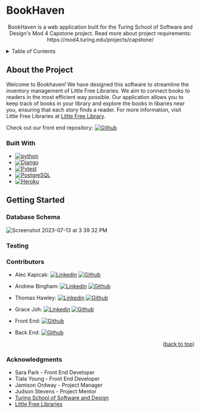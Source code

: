 <!--
[contributors-shield][contributors-url]
[forks-shield][forks-url]
[stars-shield][stars-url]
[issues-url]
-->

# BookHaven

  <p align="center">
    BookHaven is a web application built for the Turing School of Software and Design's Mod 4 Capstone project. Read more about project requirements: https://mod4.turing.edu/projects/capstone/
    <br />
  </p>

  <details>
    <summary>Table of Contents</summary>
    <ol>
      <li>
        <a href="#about">About The Project</a>
        <ul>
          <li><a href="#built-with">Built With</a></li>
        </ul>
      </li>
      <li>
        <a href="#getting-started">Getting Started</a>
      </li>
      <li><a href="#database-schema">Database Schema</a></li>
      <li><a href="#testing">Testing</a></li>
      <li><a href="#endpoints">Endpoints</a></li>
      <li><a href="#contributors">Contributors</a></li>
      <li><a href="#acknowledgments">Acknowledgments</a></li>
    </ol>
  </details>

<!-- ABOUT THE PROJECT -->
## About the Project

Welcome to Bookhaven! We have designed this software to streamline the inventory management of Little Free Libraries. We aim to connect books to readers in the most efficient way possible. Our application allows you to keep track of books in your library and explore the books in libaries near you, ensuring that each story finds a reader. For more information, visit Little Free Libraries at [Little Free Library](https://littlefreelibrary.org/).

Check out our front end repository: [![Github][Github]][project-fe-gh-url]


<!-- BUILT WITH -->
### Built With

* [![python][python]][python-url]
* [![Django][Django]][Django-url]
* [![Pytest][Pytest]][pytest-url]
* [![PostgreSQL][Postgres]][Postgres-url]
* [![Heroku][Heroku]][Heroku-url]


<!-- GETTING STARTED -->
## Getting Started

<!-- steps to run the application locally -->


<!-- DATABASE SCHEMA -->
### Database Schema

![Screenshot 2023-07-13 at 3 39 32 PM](https://github.com/RentInform/BE-Rent-Inform/assets/105441393/5def21c9-54ec-4167-b05c-8deb9f0ad164)


<!-- TESTING -->
### Testing

<!-- to run tests... -->


<!-- CONTRIBUTORS -->
### Contributors

* Alec Kapicak: [![Linkedin][linkedin]][alec-li-url] [![Github][Github]][alec-gh-url]
* Andrew Bingham: [![Linkedin][linkedin]][andrew-li-url] [![Github][Github]][andrew-gh-url]
* Thomas Hawley: [![Linkedin][linkedin]][thomas-li-url] [![Github][Github]][thomas-gh-url]
* Grace Joh: [![Linkedin][linkedin]][grace-li-url] [![Github][Github]][grace-gh-url]

* Front End: [![Github][Github]][project-fe-gh-url]
* Back End: [![Github][Github]][project-be-gh-url]

<p align="right">(<a href="#readme-top">back to top</a>)</p>


<!-- ACKNOWLEDGEMENTS -->
### Acknowledgments

* Sara Park - Front End Developer
* Tiala Young - Front End Developer
* Jamison Ordway - Project Manager
* Judson Stevens - Project Mentor
* [Turing School of Software and Design](https://turing.io/)
* [Little Free Libraries](https://littlefreelibrary.org/)


<!-- MARKDOWN LINKS & IMAGES -->
<!-- https://www.markdownguide.org/basic-syntax/#reference-style-links -->
[contributors-shield]: https://img.shields.io/github/contributors/BookHaven/BookHaven-BE.svg?style=for-the-badge
[contributors-url]: https://github.com/BookHaven/BookHaven-BE/graphs/contributors
[forks-shield]: https://img.shields.io/github/forks/BookHaven/BookHaven-BE.svg?style=for-the-badge
[forks-url]: https://github.com//ithill22/draft_madness_be/network/members
[stars-shield]: https://img.shields.io/github/stars/BookHaven/BookHaven-BE.svg?style=for-the-badge
[stars-url]: https://github.com/BookHaven/BookHaven-BE/stargazers
[issues-url]: https://github.com/BookHaven/BookHaven-BE/issues

<!-- tech stack -->
[python]: https://img.shields.io/badge/Python-3776AB?style=for-the-badge&logo=python&logoColor=white
[python-url]: https://www.python.org/
[django]: https://img.shields.io/badge/Django-092E20?style=for-the-badge&logo=django&logoColor=white
[django-url]: https://www.djangoproject.com/
[pytest]: https://img.shields.io/badge/PyTest-3776AB?style=for-the-badge&logo=pytest&logoColor=white
[pytest-url]: https://docs.pytest.org/en/7.4.x/
[slack-shield]:	https://img.shields.io/badge/Slack-4A154B?style=for-the-badge&logo=slack&logoColor=white
[Postgres]: https://img.shields.io/badge/PostgreSQL-316192?style=for-the-badge&logo=postgresql&logoColor=white
[Postgres-url]: https://www.postgresql.org/
[Heroku]: https://img.shields.io/badge/Heroku-430098?style=for-the-badge&logo=heroku&logoColor=white
[Heroku-url]: https://www.heroku.com

<!-- linkedin -->
[linkedin]: https://img.shields.io/badge/LinkedIn-0077B5?style=for-the-badge&logo=linkedin&logoColor=white
[alec-li-url]: https://www.linkedin.com/in/alec-kapicak-b703bab8/
[andrew-li-url]: https://www.linkedin.com/in/andrew-bingham1/
[thomas-li-url]: https://www.linkedin.com/in/thomas-hawley-901612123/
[grace-li-url]: https://www.linkedin.com/in/graceehjoh/

<!-- github -->
[Github]: https://img.shields.io/badge/GitHub-100000?style=for-the-badge&logo=github&logoColor=white
[project-fe-gh-url]: https://github.com/BookHaven/BookHaven-FE
[project-be-gh-url]: https://github.com/BookHaven/BookHaven-BE
[alec-gh-url]: https://github.com/AlecKap
[andrew-gh-url]: https://github.com/andrew-bingham1
[thomas-gh-url]: https://github.com/thawley2
[grace-gh-url]: https://github.com/grace-joh